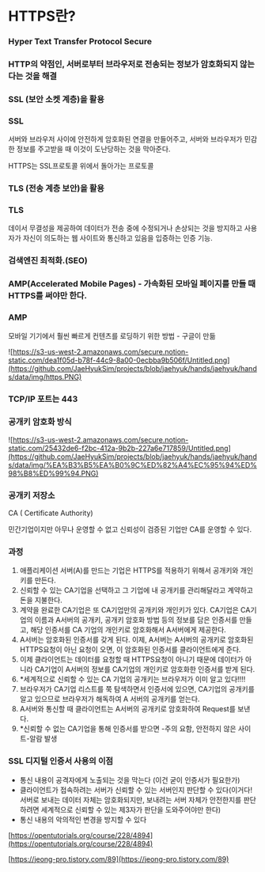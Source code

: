 ﻿
# HTTPS란?

### Hyper Text Transfer Protocol Secure

### HTTP의 약점인, 서버로부터 브라우저로 전송되는 정보가 암호화되지 않는다는 것을 해결

### SSL (보안 소켓 계층)을 활용

### SSL

서버와 브라우저 사이에 안전하게 암호화된 연결을 만들어주고, 서버와 브라우저가 민감한 정보를 주고받을 때 이것이 도난당하는 것을 막아준다.

HTTPS는 SSL프로토콜 위에서 돌아가는 프로토콜

### TLS (전송 계층 보안)을 활용

### TLS

데이서 무결성을 제공하여 데이터가 전송 중에 수정되거나 손상되는 것을 방지하고 사용자가 자신이 의도하는 웹 사이트와 통신하고 있음을 입증하는 인증 기능.

### 검색엔진 최적화.(SEO)

### AMP(Accelerated Mobile Pages) - 가속화된 모바일 페이지를 만들 때 HTTPS를 써야만 한다.

### AMP

모바일 기기에서 훨씬 빠르게 컨텐츠를 로딩하기 위한 방법 - 구글이 만듦

![https://s3-us-west-2.amazonaws.com/secure.notion-static.com/dea1f05d-b78f-44c9-8a00-0ecbba9b506f/Untitled.png](https://github.com/JaeHyukSim/projects/blob/jaehyuk/hands/jaehyuk/hands/data/img/https.PNG)

### TCP/IP 포트는 443

### 공개키 암호화 방식

![https://s3-us-west-2.amazonaws.com/secure.notion-static.com/25432de6-f2bc-412a-9b2b-227a6e717859/Untitled.png](https://github.com/JaeHyukSim/projects/blob/jaehyuk/hands/jaehyuk/hands/data/img/%EA%B3%B5%EA%B0%9C%ED%82%A4%EC%95%94%ED%98%B8%ED%99%94.PNG)

### 공개키 저장소

CA ( Certificate Authority)

민간기업이지만 아무나 운영할 수 없고 신뢰성이 검증된 기업만 CA를 운영할 수 있다.

### 과정

1.  애플리케이션 서버(A)를 만드는 기업은 HTTPS를 적용하기 위해서 공개키와 개인키를 만든다.
2.  신뢰할 수 있는 CA기업을 선택하고 그 기업에 내 공개키를 관리해달라고 계약하고 돈을 지불한다.
3.  계약을 완료한 CA기업은 또 CA기업만의 공개키와 개인키가 있다. CA기업은 CA기업의 이름과 A서버의 공개키, 공개키 암호화 방법 등의 정보를 담은 인증서를 만들고, 해당 인증서를 CA 기업의 개인키로 암호화해서 A서버에게 제공한다.
4.  A서버는 암호화된 인증서를 갖게 된다. 이제, A서버는 A서버의 공개키로 암호화된 HTTPS요청이 아닌 요청이 오면, 이 암호화된 인증서를 클라이언트에게 준다.
5.  이제 클라이언트는 데이터를 요청할 때 HTTPS요청이 아니기 때문에 데이터가 아니라 CA기업이 A서버의 정보를 CA기업의 개인키로 암호화한 인증서를 받게 된다.
6.  *세계적으로 신뢰할 수 있는 CA 기업의 공개키는 브라우저가 이미 알고 있다!!!!
7.  브라우저가 CA기업 리스트를 쭉 탐색하면서 인증서에 있으면, CA기업의 공개키를 알고 있으므로 브라우저가 해독하여 A 서버의 공개키를 얻는다.
8.  A서버와 통신할 때 클라이언트는 A서버의 공개키로 암호화하여 Request를 보낸다.
9.  *신뢰할 수 없는 CA기업을 통해 인증서를 받으면 -주의 요함, 안전하지 않은 사이트-알람 발생

### SSL 디지털 인증서 사용의 이점

-   통신 내용이 공격자에게 노출되는 것을 막는다 (이건 굳이 인증서가 필요한가)
-   클라이언트가 접속하려는 서버가 신뢰할 수 있는 서버인지 판단할 수 있다(이거다! 서버로 보내는 데이터 자체는 암호화되지만, 보내려는 서버 자체가 안전한지를 판단하려면 세계적으로 신뢰할 수 있는 제3자가 판단을 도와주어야만 한다)
-   통신 내용의 악의적인 변경을 방지할 수 있다

[](https://opentutorials.org/course/228/4894)[https://opentutorials.org/course/228/4894](https://opentutorials.org/course/228/4894)

[](https://jeong-pro.tistory.com/89)[https://jeong-pro.tistory.com/89](https://jeong-pro.tistory.com/89)
